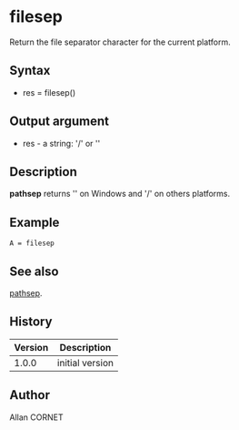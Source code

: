 

# filesep

Return the file separator character for the current platform.

## Syntax

- res = filesep()

## Output argument

 - res - a string: '/' or '\'

## Description

<b>pathsep</b> returns '\' on Windows and '/' on others platforms.

## Example

```Nelson
A = filesep
```

## See also

[pathsep](pathsep.md).
## History

|Version|Description|
|------|------|
|1.0.0|initial version|


## Author

Allan CORNET



